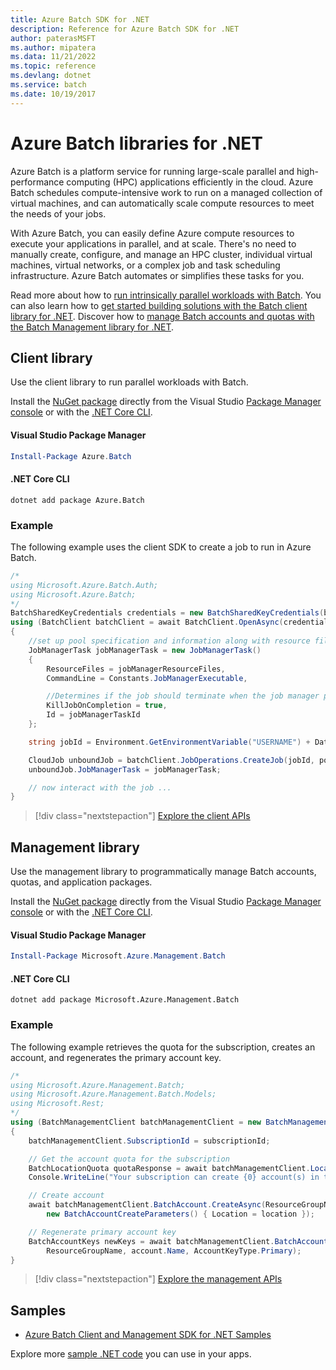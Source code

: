 ```yaml
---
title: Azure Batch SDK for .NET
description: Reference for Azure Batch SDK for .NET
author: paterasMSFT
ms.author: mipatera
ms.data: 11/21/2022
ms.topic: reference
ms.devlang: dotnet
ms.service: batch
ms.date: 10/19/2017
---
```

# Azure Batch libraries for .NET

Azure Batch is a platform service for running large-scale parallel and high-performance computing (HPC) applications efficiently in the cloud. Azure Batch schedules compute-intensive work to run on a managed collection of virtual machines, and can automatically scale compute resources to meet the needs of your jobs.

With Azure Batch, you can easily define Azure compute resources to execute your applications in parallel, and at scale. There's no need to manually create, configure, and manage an HPC cluster, individual virtual machines, virtual networks, or a complex job and task scheduling infrastructure. Azure Batch automates or simplifies these tasks for you.

Read more about how to [run intrinsically parallel workloads with Batch](/azure/batch/batch-technical-overview). You can also learn how to [get started building solutions with the Batch client library for .NET](/azure/batch/batch-dotnet-get-started). Discover how to [manage Batch accounts and quotas with the Batch Management library for .NET](/azure/batch/batch-management-dotnet).

## Client library

Use the client library to run parallel workloads with Batch.

Install the [NuGet package](https://www.nuget.org/packages/Azure.Batch) directly from the Visual Studio [Package Manager console][PackageManager] or with the [.NET Core CLI][DotNetCLI].

#### Visual Studio Package Manager

```powershell
Install-Package Azure.Batch
```

#### .NET Core CLI

```dotnetcli
dotnet add package Azure.Batch
```

### Example

The following example uses the client SDK to create a job to run in Azure Batch.

```csharp
/*
using Microsoft.Azure.Batch.Auth;
using Microsoft.Azure.Batch;
*/
BatchSharedKeyCredentials credentials = new BatchSharedKeyCredentials(batchUrl, accountName, accountKey);
using (BatchClient batchClient = await BatchClient.OpenAsync(credentials))
{
    //set up pool specification and information along with resource files here
    JobManagerTask jobManagerTask = new JobManagerTask()
    {
        ResourceFiles = jobManagerResourceFiles,
        CommandLine = Constants.JobManagerExecutable,

        //Determines if the job should terminate when the job manager process exits.
        KillJobOnCompletion = true,
        Id = jobManagerTaskId
    };

    string jobId = Environment.GetEnvironmentVariable("USERNAME") + DateTime.UtcNow.ToString("yyyyMMdd-HHmmss");

    CloudJob unboundJob = batchClient.JobOperations.CreateJob(jobId, poolInformation);
    unboundJob.JobManagerTask = jobManagerTask;

    // now interact with the job ...
}
```

> [!div class="nextstepaction"]
> [Explore the client APIs](/dotnet/api/overview/azure/batch/client)

## Management library

Use the management library to programmatically manage Batch accounts, quotas, and application packages.

Install the [NuGet package](https://www.nuget.org/packages/Microsoft.Azure.Management.Batch) directly from the Visual Studio [Package Manager console][PackageManager] or with the [.NET Core CLI][DotNetCLI].

#### Visual Studio Package Manager

```powershell
Install-Package Microsoft.Azure.Management.Batch
```

#### .NET Core CLI

```dotnetcli
dotnet add package Microsoft.Azure.Management.Batch
```

### Example

The following example retrieves the quota for the subscription, creates an account, and regenerates the primary account key.

```csharp
/*
using Microsoft.Azure.Management.Batch;
using Microsoft.Azure.Management.Batch.Models;
using Microsoft.Rest;
*/
using (BatchManagementClient batchManagementClient = new BatchManagementClient(new TokenCredentials(accessToken)))
{
    batchManagementClient.SubscriptionId = subscriptionId;

    // Get the account quota for the subscription
    BatchLocationQuota quotaResponse = await batchManagementClient.Location.GetQuotasAsync(location);
    Console.WriteLine("Your subscription can create {0} account(s) in the {1} region.", quotaResponse.AccountQuota, location);

    // Create account
    await batchManagementClient.BatchAccount.CreateAsync(ResourceGroupName, accountName, 
        new BatchAccountCreateParameters() { Location = location });

    // Regenerate primary account key
    BatchAccountKeys newKeys = await batchManagementClient.BatchAccount.RegenerateKeyAsync(
        ResourceGroupName, account.Name, AccountKeyType.Primary);
}
```

> [!div class="nextstepaction"]
> [Explore the management APIs](/dotnet/api/overview/azure/batch/management)

## Samples

* [Azure Batch Client and Management SDK for .NET Samples](https://github.com/Azure/azure-batch-samples/tree/master/CSharp)

Explore more [sample .NET code](https://azure.microsoft.com/resources/samples/?platform=dotnet) you can use in your apps.

[PackageManager]: https://docs.microsoft.com/nuget/tools/package-manager-console
[DotNetCLI]: https://docs.microsoft.com/dotnet/core/tools/dotnet-add-package